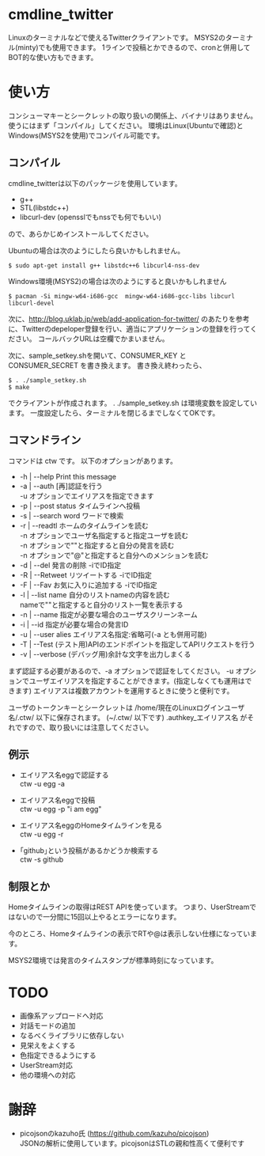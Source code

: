 cmdline_twitter
===============
Linuxのターミナルなどで使えるTwitterクライアントです。
MSYS2のターミナル(minty)でも使用できます。
1ラインで投稿とかできるので、cronと併用してBOT的な使い方もできます。


使い方
===============
コンシューマキーとシークレットの取り扱いの関係上、バイナリはありません。
使うにはまず「コンパイル」してください。
環境はLinux(Ubuntuで確認)とWindows(MSYS2を使用)でコンパイル可能です。

コンパイル
--------

cmdline_twitterは以下のパッケージを使用しています。
* g++
* STL(libstdc++)
* libcurl-dev (opensslでもnssでも何でもいい)

ので、あらかじめインストールしてください。

Ubuntuの場合は次のようにしたら良いかもしれません。
````
$ sudo apt-get install g++ libstdc++6 libcurl4-nss-dev
````

Windows環境(MSYS2)の場合は次のようにすると良いかもしれません
````
$ pacman -Si mingw-w64-i686-gcc  mingw-w64-i686-gcc-libs libcurl  libcurl-devel
````



次に、http://blog.uklab.jp/web/add-application-for-twitter/ のあたりを参考に、Twitterのdepeloper登録を行い、適当にアプリケーションの登録を行ってください。
コールバックURLは空欄でかまいません。

次に、sample_setkey.shを開いて、CONSUMER_KEY と CONSUMER_SECRET を書き換えます。
書き換え終わったら、
````
$ . ./sample_setkey.sh
$ make
````
でクライアントが作成されます。
. ./sample_setkey.sh は環境変数を設定しています。
一度設定したら、ターミナルを閉じるまでしなくてOKです。


コマンドライン
--------
コマンドは ctw です。
以下のオプションがあります。

* -h | --help          Print this message
* -a | --auth          [再]認証を行う<br>
                     -u オプションでエイリアスを指定できます<br>
* -p | --post status   タイムラインへ投稿
* -s | --search word   ワードで検索
* -r | --readtl        ホームのタイムラインを読む<br>
                     -n オプションでユーザ名指定すると指定ユーザを読む<br>
                     -n オプションで""と指定すると自分の発言を読む<br>
                     -n オプションで"@"と指定すると自分へのメンションを読む<br>
* -d | --del           発言の削除 -iでID指定
* -R | --Retweet       リツイートする -iでID指定
* -F | --Fav           お気に入りに追加する -iでID指定
* -l | --list name     自分のリストnameの内容を読む<br>
                     nameで""と指定すると自分のリスト一覧を表示する<br>
* -n | --name          指定が必要な場合のユーザスクリーンネーム
* -i | --id            指定が必要な場合の発言ID
* -u | --user alies    エイリアス名指定:省略可(-a とも併用可能)
* -T | --Test          (テスト用)APIのエンドポイントを指定してAPIリクエストを行う
* -v | --verbose       (デバッグ用)余計な文字を出力しまくる

まず認証する必要があるので、-a オプションで認証をしてください。
-u オプションでユーザエイリアスを指定することができます。(指定しなくても運用はできます)
エイリアスは複数アカウントを運用するときに使うと便利です。

ユーザのトークンキーとシークレットは /home/現在のLinuxログインユーザ名/.ctw/ 以下に保存されます。
(~/.ctw/ 以下です)
.authkey_エイリアス名 がそれですので、取り扱いには注意してください。

例示
--------
* エイリアス名eggで認証する<br>
ctw -u egg -a

* エイリアス名eggで投稿<br>
ctw -u egg -p "i am egg"

* エイリアス名eggのHomeタイムラインを見る<br>
ctw -u egg -r

* ｢github｣という投稿があるかどうか検索する<br>
ctw -s github


制限とか
--------
Homeタイムラインの取得はREST APIを使っています。
つまり、UserStreamではないので一分間に15回以上やるとエラーになります。

今のところ、Homeタイムラインの表示でRTや@は表示しない仕様になっています。

MSYS2環境では発言のタイムスタンプが標準時刻になっています。


TODO
===============
* 画像系アップロードへ対応
* 対話モードの追加
* なるべくライブラリに依存しない
* 見栄えをよくする
* 色指定できるようにする
* UserStream対応
* 他の環境への対応

謝辞
===============
* picojsonのkazuho氏 (https://github.com/kazuho/picojson)<br>
JSONの解析に使用しています。picojsonはSTLの親和性高くて便利です

